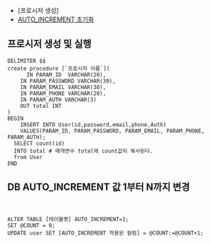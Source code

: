 - [프로시저 생성]
- [AUTO_INCREMENT 초기화](#DB-AUTO_INCREMENT-값-1부터-N까지-변경) 


## 프로시저 생성 및 실행
```mysql
DELIMITER $$
create procedure [`프로시저 이름`](
	  IN PARAM_ID  VARCHAR(20),
    IN PARAM_PASSWORD VARCHAR(30),
    IN PARAM_EMAIL VARCHAR(30),
    IN PARAM_PHONE VARCHAR(20),
    IN PARAM_AUTH VARCHAR(3)
    OUT total INT
)
BEGIN 
	INSERT INTO User(id,password,email,phone,Auth)
    VALUES(PARAM_ID, PARAM_PASSWORD, PARAM_EMAIL, PARAM_PHONE, PARAM_AUTH);
  SELECT count(id)
  INTO total # 매개변수 total에 count값이 복사된다.
  from User
END
```

## DB AUTO_INCREMENT 값 1부터 N까지 변경 
<br>

```mysql
ALTER TABLE [테이블명] AUTO_INCREMENT=1;
SET @COUNT = 0;
UPDATE user SET [AUTO_INCREMENT 적용된 컬럼] = @COUNT:=@COUNT+1;
```
